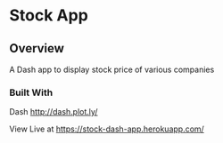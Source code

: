 # Stock App

## Overview
A Dash app to display stock price of various companies

### Built With
Dash http://dash.plot.ly/

View Live at https://stock-dash-app.herokuapp.com/
